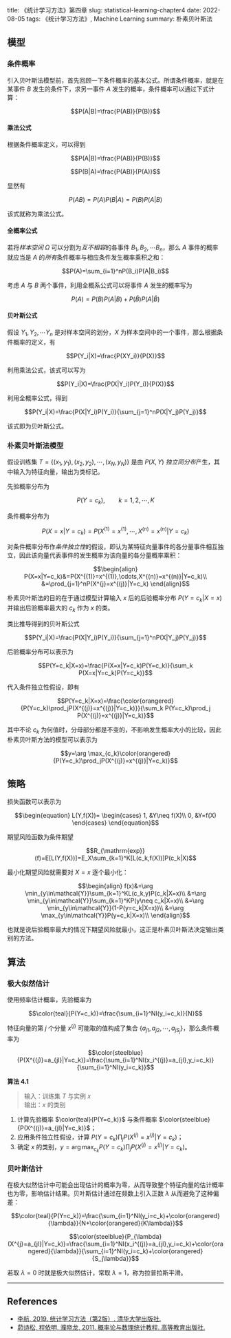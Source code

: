 title: 《统计学习方法》第四章
slug:  statistical-learning-chapter4
date: 2022-08-05
tags: 《统计学习方法》, Machine Learning
summary: 朴素贝叶斯法

## 模型

### 条件概率

引入贝叶斯法模型前，首先回顾一下条件概率的基本公式。所谓条件概率，就是在某事件 $B$ 发生的条件下，求另一事件 $A$ 发生的概率，条件概率可以通过下式计算：

$$P(A|B)=\frac{P(AB)}{P(B)}$$

#### 乘法公式

根据条件概率定义，可以得到

$$P(A|B)=\frac{P(AB)}{P(B)}$$

$$P(B|A)=\frac{P(AB)}{P(A)}$$

显然有

$$P(AB)=P(A)P(B|A)=P(B)P(A|B)$$

该式就称为乘法公式。

#### 全概率公式

若将<em>样本空间</em> $\Omega$ 可以分割为<em>互不相容</em>的各事件 $B_1,B_2,\cdots B_n$，那么 $A$ 事件的概率就应当是 $A$ 的<em>所有</em>条件概率与相应条件发生概率乘积之和：

$$P(A)=\sum_{i=1}^nP(B_i)P(A|B_i)$$

考虑 $A$ 与 $B$ 两个事件，利用全概系公式可以将事件 $A$ 发生的概率写为

$$P(A)=P(B)P(A|B)+P(\bar{B})P(A|\bar{B})$$

#### 贝叶斯公式

假设 $Y_1,Y_2,\cdots Y_n$ 是对样本空间的划分，$X$ 为样本空间中的一个事件，那么根据条件概率的定义，有

$$P(Y_i|X)=\frac{P(XY_i)}{P(X)}$$

利用乘法公式，该式可以写为

$$P(Y_i|X)=\frac{P(X|Y_i)P(Y_i)}{P(X)}$$

利用全概率公式，得到

$$P(Y_i|X)=\frac{P(X|Y_i)P(Y_i)}{\sum_{j=1}^nP(X|Y_j)P(Y_j)}$$

该式即为贝叶斯公式。

### 朴素贝叶斯法模型

假设训练集 $T=\{(x_1,y_1),(x_2,y_2),\cdots,(x_N,y_N)\}$ 是由 $P(X,Y)$ <em>独立同分布</em>产生，其中输入为特征向量，输出为类标记。

先验概率分布为

$$P(Y=c_k),\qquad k=1,2,\cdots,K$$

条件概率分布为

$$P(X=x|Y=c_k)=P(X^{(1)}=x^{(1)},\cdots,X^{(n)}=x^{(n)}|Y=c_k)$$

对条件概率分布作<em>条件独立性</em>的假设，即认为某特征向量事件的各分量事件相互独立，因此该向量代表事件的发生概率为该向量的各分量概率乘积：

$$\begin{align}
    P(X=x|Y=c_k)&=P(X^{(1)}=x^{(1)},\cdots,X^{(n)}=x^{(n)}|Y=c_k)\\
    &=\prod_{j=1}^nP(X^{j}=x^{(j)}|Y=c_k)
\end{align}$$

朴素贝叶斯法的目的在于通过模型计算输入 $x$ 后的后验概率分布 $P(Y=c_k|X=x)$ 并输出后验概率最大的 $c_k$ 作为 $x$ 的类。

类比推导得到的贝叶斯公式

$$P(Y_i|X)=\frac{P(X|Y_i)P(Y_i)}{\sum_{j=1}^nP(X|Y_j)P(Y_j)}$$

后验概率分布可以表示为

$$P(Y=c_k|X=x)=\frac{P(X=x|Y=c_k)P(Y=c_k)}{\sum_k P(X=x|Y=c_k)P(Y=c_k)}$$

代入条件独立性假设，即有

$$P(Y=c_k|X=x)=\frac{\color{orangered}{P(Y=c_k)\prod_jP(X^{(j)}=x^{(j)}|Y=c_k)}}{\sum_k P(Y=c_k)\prod_j P(X^{(j)}=x^{(j)}|Y=c_k)}$$

其中不论 $c_k$ 为何值时，分母部分都是不变的，不影响发生概率大小的比较，因此朴素贝叶斯方法的模型可以表示为

$$y=\arg \max_{c_k}\color{orangered}{P(Y=c_k)\prod_jP(X^{(j)}=x^{(j)}|Y=c_k)}$$

## 策略

损失函数可以表示为

$$\begin{equation}
    L(Y,f(X))=
    \begin{cases}
        1, &Y\neq f(X)\\
        0, &Y=f(X)
    \end{cases}
\end{equation}$$

期望风险函数为条件期望

$$R_{\mathrm{exp}}(f)=E[L(Y,f(X))]=E_X\sum_{k=1}^K[L(c_k,f(X))]P(c_k|X)$$

最小化期望风险就需要对 $X=x$ 逐个最小化：

$$\begin{align}
    f(x)&=\arg \min_{y\in\mathcal{Y}}\sum_{k=1}^KL(c_k,y)P(c_k|X=x)\\
    &=\arg \min_{y\in\mathcal{Y}}\sum_{k=1}^KP(y\neq c_k|X=x)\\
    &=\arg \min_{y\in\mathcal{Y}}(1-P(y=c_k|X=x))\\
    &=\arg \max_{y\in\mathcal{Y}}P(y=c_k|X=x)\\
\end{align}$$

也就是说后验概率最大的情况下期望风险就最小，这正是朴素贝叶斯法决定输出类别的方法。

## 算法

### 极大似然估计

使用频率估计概率，先验概率为

$$\color{teal}{P(Y=c_k)}=\frac{\sum_{i=1}^NI(y_i=c_k)}{N}$$

特征向量的第 $j$ 个分量 $x^{(j)}$ 可能取的值构成了集合 $\{a_{j1},a_{j2},\cdots,a_{jS_j}\}$，那么条件概率为

$$\color{steelblue}{P(X^{(j)}=a_{jl}|Y=c_k)}=\frac{\sum_{i=1}^NI(x_i^{(j)}=a_{jl},y_i=c_k)}{\sum_{i=1}^NI(y_i=c_k)}$$

**算法 4.1**

> 输入：训练集 $T$ 与实例 $x$  
> 输出：$x$ 的类别

1. 计算先验概率 $\color{teal}{P(Y=c_k)}$ 与条件概率 $\color{steelblue}{P(X^{(j)}=a_{jl}|Y=c_k)}$；
2. 应用条件独立性假设，计算 $P(Y=c_k)\prod_jP(X^{(j)}=x^{(j)}|Y=c_k)$；
3. 确定 $x$ 的类别，$y=\arg \max_{c_k}P(Y=c_k)\prod_jP(X^{(j)}=x^{(j)}|Y=c_k)$。

### 贝叶斯估计

在极大似然估计中可能会出现估计的概率为零，从而导致整个特征向量的估计概率也为零，影响估计结果。贝叶斯估计通过在频数上引入正数 $\lambda$ 从而避免了这种偏差：

$$\color{teal}{P(Y=c_k)}=\frac{\sum_{i=1}^NI(y_i=c_k)+\color{orangered}{\lambda}}{N+\color{orangered}{K\lambda}}$$

$$\color{steelblue}{P_{\lambda}(X^{j}=a_{jl}|Y=c_k)}=\frac{\sum_{i=1}^NI(x_i^{(j)}=a_{jl},y_i=c_k)+\color{orangered}{\lambda}}{\sum_{i=1}^NI(y_i=c_k)+\color{orangered}{S_j\lambda}}$$

若取 $\lambda=0$ 时就是极大似然估计，常取 $\lambda=1$，称为拉普拉斯平滑。

---

## References

- [李航, 2019. 统计学习方法（第2版）. 清华大学出版社.](https://book.douban.com/subject/33437381/)
- [茆诗松, 程依明, 濮晓龙, 2011. 概率论与数理统计教程. 高等教育出版社.](https://book.douban.com/subject/5998092/)
